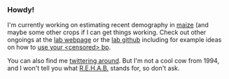 ### Howdy!

I'm currently working on estimating recent demography in [maize](https://github.com/rossibarra/ibd_maize) (and maybe some other crops if I can get things working. Check out other ongoings at the [lab webpage](https://www.rilab.org) or the [lab github](https://github.com/RILAB) including for example ideas on how to [use your \<censored\> bp](https://github.com/RILAB/invariant_sites_workflow).

You can also find me [twittering around](https://twitter.com/jrossibarra). But I'm not a cool cow from 1994,  and I won't tell you what [R.E.H.A.B.](https://rilab.org/rehab.html) stands for, so don't ask.
